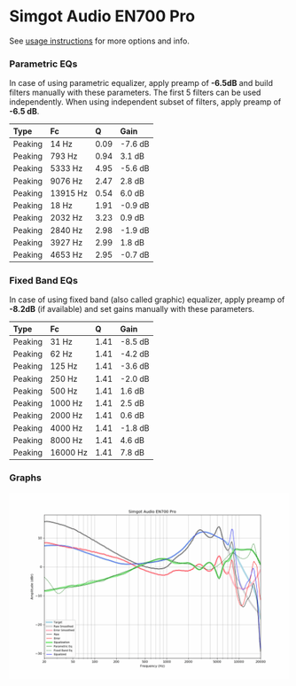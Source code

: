 # Simgot Audio EN700 Pro
See [usage instructions](https://github.com/jaakkopasanen/AutoEq#usage) for more options and info.

### Parametric EQs
In case of using parametric equalizer, apply preamp of **-6.5dB** and build filters manually
with these parameters. The first 5 filters can be used independently.
When using independent subset of filters, apply preamp of **-6.5 dB**.

| Type    | Fc       |    Q | Gain    |
|:--------|:---------|:-----|:--------|
| Peaking | 14 Hz    | 0.09 | -7.6 dB |
| Peaking | 793 Hz   | 0.94 | 3.1 dB  |
| Peaking | 5333 Hz  | 4.95 | -5.6 dB |
| Peaking | 9076 Hz  | 2.47 | 2.8 dB  |
| Peaking | 13915 Hz | 0.54 | 6.0 dB  |
| Peaking | 18 Hz    | 1.91 | -0.9 dB |
| Peaking | 2032 Hz  | 3.23 | 0.9 dB  |
| Peaking | 2840 Hz  | 2.98 | -1.9 dB |
| Peaking | 3927 Hz  | 2.99 | 1.8 dB  |
| Peaking | 4653 Hz  | 2.95 | -0.7 dB |

### Fixed Band EQs
In case of using fixed band (also called graphic) equalizer, apply preamp of **-8.2dB**
(if available) and set gains manually with these parameters.

| Type    | Fc       |    Q | Gain    |
|:--------|:---------|:-----|:--------|
| Peaking | 31 Hz    | 1.41 | -8.5 dB |
| Peaking | 62 Hz    | 1.41 | -4.2 dB |
| Peaking | 125 Hz   | 1.41 | -3.6 dB |
| Peaking | 250 Hz   | 1.41 | -2.0 dB |
| Peaking | 500 Hz   | 1.41 | 1.6 dB  |
| Peaking | 1000 Hz  | 1.41 | 2.5 dB  |
| Peaking | 2000 Hz  | 1.41 | 0.6 dB  |
| Peaking | 4000 Hz  | 1.41 | -1.8 dB |
| Peaking | 8000 Hz  | 1.41 | 4.6 dB  |
| Peaking | 16000 Hz | 1.41 | 7.8 dB  |

### Graphs
![](./Simgot%20Audio%20EN700%20Pro.png)
